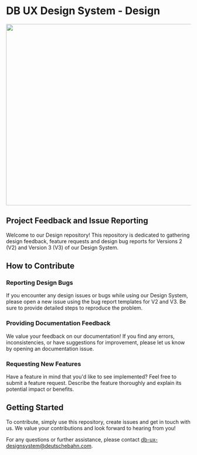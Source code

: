 # DB UX Design System - Design

<picture><source srcset="https://db-ui.github.io/images/db-ux-design-system-v3-header.avif" type="image/avif"><source srcset="https://db-ui.github.io/images/db-ux-design-system-v3-header.webp" type="image/webp"><img src="https://db-ui.github.io/images/db-ux-design-system-v3-header.jpg" alt="" width="948" height="493"></picture>


## Project Feedback and Issue Reporting
Welcome to our Design repository! This repository is dedicated to gathering design feedback, feature requests and design bug reports for Versions 2 (V2) and Version 3 (V3) of our Design System.

## How to Contribute
### Reporting Design Bugs
If you encounter any design issues or bugs while using our Design System, please open a new issue using the bug report templates for V2 and V3. Be sure to provide detailed steps to reproduce the problem.

### Providing Documentation Feedback
We value your feedback on our documentation! If you find any errors, inconsistencies, or have suggestions for improvement, please let us know by opening an documentation issue.

### Requesting New Features
Have a feature in mind that you'd like to see implemented? Feel free to submit a feature request. Describe the feature thoroughly and explain its potential impact or benefits.

## Getting Started
To contribute, simply use this repository, create issues and get in touch with us. We value your contributions and look forward to hearing from you!

For any questions or further assistance, please contact db-ux-designsystem@deutschebahn.com.
